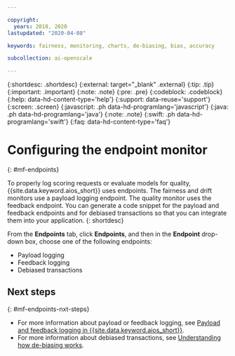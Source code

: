 ```yaml
---

copyright:
  years: 2018, 2020
lastupdated: "2020-04-08"

keywords: fairness, monitoring, charts, de-biasing, bias, accuracy

subcollection: ai-openscale

---
```


{:shortdesc: .shortdesc}
{:external: target="_blank" .external}
{:tip: .tip}
{:important: .important}
{:note: .note}
{:pre: .pre}
{:codeblock: .codeblock}
{:help: data-hd-content-type='help'}
{:support: data-reuse='support'}
{:screen: .screen}
{:javascript: .ph data-hd-programlang='javascript'}
{:java: .ph data-hd-programlang='java'}
{:note: .note}
{:swift: .ph data-hd-programlang='swift'}
{:faq: data-hd-content-type='faq'}

# Configuring the endpoint monitor 
{: #mf-endpoints}

To properly log scoring requests or evaluate models for quality, {{site.data.keyword.aios_short}} uses endpoints. The fairness and drift monitors use a payload logging endpoint. The quality monitor uses the feedback endpoint. You can generate a code snippet for the payload and feedback endpoints and for debiased transactions so that you can integrate them into your application.
{: shortdesc}

From the **Endpoints** tab, click **Endpoints**, and then in the **Endpoint** drop-down box, choose one of the following endpoints:

- Payload logging
- Feedback logging
- Debiased transactions

## Next steps
{: #mf-endpoints-nxt-steps}

- For more information about payload or feedback logging, see [Payload and feedback logging in {{site.data.keyword.aios_short}}](/docs/ai-openscale?topic=ai-openscale-cdb-payload).
- For more information about debiased transactions, see [Understanding how de-biasing works](/docs/ai-openscale?topic=ai-openscale-mf-debias).